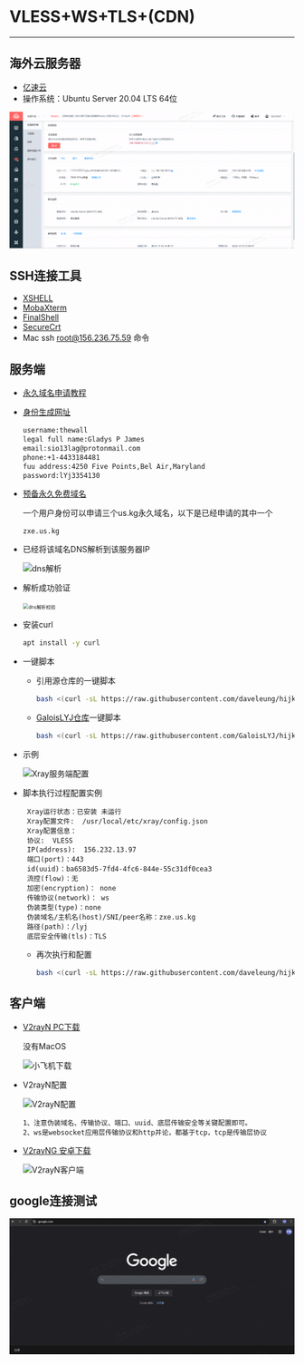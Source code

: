 # VLESS+WS+TLS+(CDN)

---

## 海外云服务器

- [亿速云](https://uc.yisu.com/index.php/vhost/lightserver.html)
- 操作系统：Ubuntu Server 20.04 LTS 64位

![亿速云](https://raw.githubusercontent.com/GaloisLYJ/booknotes/refs/heads/master/%E4%BA%91%E6%9C%8D%E5%8A%A1%E5%99%A8%E4%B9%8B%E7%A7%91%E5%AD%A6%E4%B8%8A%E7%BD%91/file/%E4%BA%BF%E9%80%9F%E4%BA%91Ubuntu.png)

## SSH连接工具

- [XSHELL](https://www.xshell.com/zh/free-for-home-school/)
- [MobaXterm](https://mobaxterm.mobatek.net/)
- [FinalShell](https://www.hostbuf.com/t/988.html)
- [SecureCrt](https://www.vandyke.com/products/securecrt/)
- Mac ssh root@156.236.75.59 命令

## 服务端

- [永久域名申请教程](https://www.youtube.com/watch?v=5eFwyapO9ew)

- [身份生成网址](https://www.shenfendaquan.com/)

  ```
  username:thewall
  legal full name:Gladys P James
  email:sio13lag@protonmail.com
  phone:+1-4433184481
  fuu address:4250 Five Points,Bel Air,Maryland
  password:lYj3354130
  ```

- [预备永久免费域名](https://register.us.kg/panel/main)

  一个用户身份可以申请三个us.kg永久域名，以下是已经申请的其中一个

  ```
  zxe.us.kg
  ```

- 已经将该域名DNS解析到该服务器IP

  ![dns解析](D:\booknotes\云服务器之科学上网\file\域名DNS解析.png)

- 解析成功验证

  <img src="D:\booknotes\云服务器之科学上网\file\dns解析校验.png" alt="dns解析校验" style="zoom:60%;" />

- 安装curl

  ```bash
  apt install -y curl
  ```

- 一键脚本

  - 引用源仓库的一键脚本

    ```bash
    bash <(curl -sL https://raw.githubusercontent.com/daveleung/hijkpw-scripts-mod/main/xray_mod1.sh)
    ```

  - [GaloisLYJ仓库](https://github.com/GaloisLYJ/hijkpw-scripts-mod)一键脚本

    ```bash
    bash <(curl -sL https://raw.githubusercontent.com/GaloisLYJ/hijkpw-scripts-mod/refs/heads/main/xray_mod1.sh)
    ```

- 示例

  ![Xray服务端配置](D:\booknotes\云服务器之科学上网\file\Xray服务端配置.png)

- 脚本执行过程配置实例

  ```
   Xray运行状态：已安装 未运行
   Xray配置文件:  /usr/local/etc/xray/config.json
   Xray配置信息：
   协议:  VLESS
   IP(address):  156.232.13.97
   端口(port)：443
   id(uuid)：ba6583d5-7fd4-4fc6-844e-55c31df0cea3
   流控(flow)：无
   加密(encryption)： none
   传输协议(network)： ws
   伪装类型(type)：none
   伪装域名/主机名(host)/SNI/peer名称：zxe.us.kg
   路径(path)：/lyj
   底层安全传输(tls)：TLS
  ```

   - 再次执行和配置

     ```bash
     bash <(curl -sL https://raw.githubusercontent.com/daveleung/hijkpw-scripts-mod/main/xray_mod1.sh)
     ```

## 客户端

- [V2rayN  PC下载](https://github.com/2dust/v2rayn/releases)

  没有MacOS

  ![小飞机下载](D:\booknotes\云服务器之科学上网\file\V2rayN客户端下载.png)

- V2rayN配置

  ![V2rayN配置](D:\booknotes\云服务器之科学上网\file\V2rayN客户端配置.png)

  ```
  1、注意伪装域名、传输协议、端口、uuid、底层传输安全等关键配置即可。
  2、ws是websocket应用层传输协议和http并论，都基于tcp，tcp是传输层协议
  ```


- [V2rayNG 安卓下载](https://github.com/2dust/v2rayNG/releases)

  ![V2rayN客户端](D:\booknotes\云服务器之科学上网\file\V2rayNG客户端下载.png)

## google连接测试

<img src="https://raw.githubusercontent.com/GaloisLYJ/booknotes/refs/heads/master/%E4%BA%91%E6%9C%8D%E5%8A%A1%E5%99%A8%E4%B9%8B%E7%A7%91%E5%AD%A6%E4%B8%8A%E7%BD%91/file/google%E8%BF%9E%E6%8E%A5%E6%B5%8B%E8%AF%95.png" alt="google" style="zoom:50%;" />